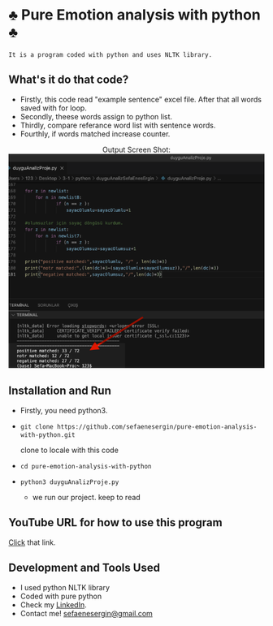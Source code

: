 # ♣️ Pure Emotion analysis with python ♣️
    It is a program coded with python and uses NLTK library.

## What's it do that code?
- Firstly, this code read "example sentence" excel file. After that all words saved with for loop. 
- Secondly, theese words assign to python list. 
- Thirdly, compare referance word list with sentence words.   
- Fourthly, if words matched increase counter.

 <div align="center">
    Output Screen Shot: <br>
    <img src="https://github.com/sefaenesergin/pure-emotion-analysis-with-python/blob/main/emotionAnalysP1.png" />
 </div> 
 
## Installation and Run
- Firstly, you need python3.

- ```shell 
  git clone https://github.com/sefaenesergin/pure-emotion-analysis-with-python.git
  ``` 
  clone to locale with this code
- ```shell
  cd pure-emotion-analysis-with-python
  ```
- ```shell
  python3 duyguAnalizProje.py
  ```
  - we run our project. keep to read

## YouTube URL for how to use this program
[Click](https://youtu.be/m5L0bEb4rm8) that link.

## Development and Tools Used
- I used python NLTK library 
- Coded with pure python  
- Check my [LinkedIn](https://www.linkedin.com/in/sefa-enes-ergin/).
- Contact me! <sefaenesergin@gmail.com>
